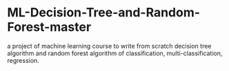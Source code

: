# ML-Decision-Tree-and-Random-Forest-master
a project of machine learning course to write from scratch decision tree algorithm and random forest algorithm of classification, multi-classification, regression.

